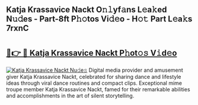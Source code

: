 ## Katja Krassavice Nackt O𝚗𝚕yf𝚊ns L𝚎a𝚔ed N𝚞𝚍es - Part-8ft P𝚑𝚘tos Vi𝚍𝚎o - H𝚘𝚝 Part L𝚎a𝚔s 7rxnC

# <h2><a href="http://kfaclc.oniu.top/?m=Katja+Krassavice+Nackt">🔗👉 🔴 Katja Krassavice Nackt P𝚑ot𝚘𝚜 V𝚒d𝚎o</a></h2>

[![Katja Krassavice Nackt Nu𝚍e𝚜](https://i.imgur.com/0qMVB7G.gif)](http://kfaclc.oniu.top/?m=Katja+Krassavice+Nackt)
Digital media provider and amusement giver Katja Krassavice Nackt, celebrated for sharing dance and lifestyle ideas through viral dance routines and compact clips. Exceptional mime troupe member Katja Krassavice Nackt, famed for their remarkable abilities and accomplishments in the art of silent storytelling.  

